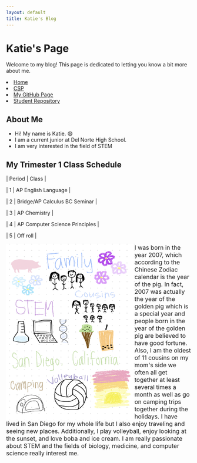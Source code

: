 ```yaml
---
layout: default
title: Katie's Blog
---
```


# Katie's Page
Welcome to my blog! This page is dedicated to letting you know a bit more about me.

<li class="fork"><a href="https://nighthawkcoders.github.io/teacher/">Home</a></li>
<li class="fork"><a href="https://nighthawkcoders.github.io/teacher/csp">CSP</a></li>
<li class="fork"><a href="https://github.com/katiehua">My GitHub Page</a></li>
<li class="fork"><a href="https://github.com/katiehua/student">Student Repository</a></li>


## About Me
- Hi! My name is Katie. 😄
- I am a current junior at Del Norte High School.
- I am very interested in the field of STEM

## My Trimester 1 Class Schedule
<p>|   Period   |               Class               |</p>
<p>|     1      |        AP English Language        |</p>
<p>|     2      |   Bridge/AP Calculus BC  Seminar  |</p>
<p>|     3      |            AP Chemistry           |</p>
<p>|     4      |   AP Computer Science Principles  |</p>
<p>|     5      |              Off roll             |</p>


<p><img src="./images/freeform_drawing.jpg" alt="freeform about me drawing" style="float:left;width:349.25px;height:479px;"></p>

<p> <font size="3"> I was born in the year 2007, which according to the Chinese Zodiac calendar is the year of the pig. In fact, 2007 was actually the year of the golden pig which is a special year and people born in the year of the golden pig are believed to have good fortune. Also, I am the oldest of 11 cousins on my mom's side we often all get together at least several times a month as well as go on camping trips together during the holidays. I have lived in San Diego for my whole life but I also enjoy traveling and seeing new places. Additionally, I play volleyball, enjoy looking at the sunset, and love boba and ice cream. I am really passionate about STEM and the fields of biology, medicine, and computer science really interest me. </font></p>

